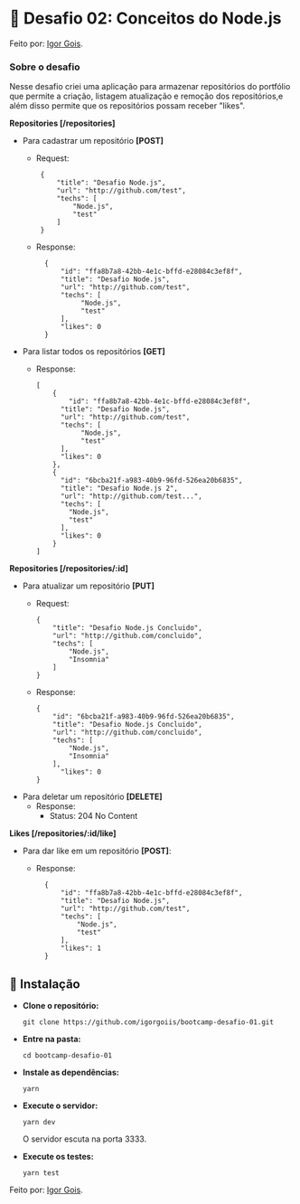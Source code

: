 ﻿# 🚀 Desafio 02: Conceitos do Node.js
Feito por: [Igor Gois](https://github.com/igorgoiis).
###	Sobre o desafio
Nesse desafio criei uma aplicação para armazenar repositórios do portfólio que permite a criação, listagem atualização e remoção dos repositórios,e além disso permite que os repositórios possam receber "likes".

**Repositories [/repositories]**
- Para cadastrar um repositório **[POST]**

	 - Request:

			{
				"title": "Desafio Node.js",
				"url": "http://github.com/test",
				"techs": [
					"Node.js", 
					"test"
				]
			}
	- Response:		

			{
				"id": "ffa8b7a8-42bb-4e1c-bffd-e28084c3ef8f",
				"title": "Desafio Node.js",
				"url": "http://github.com/test",
				"techs": [
					 "Node.js",
					 "test"
				],
				"likes": 0
			}

- Para listar todos os repositórios **[GET]**
	- Response:
		

		  [
			  {
				  "id": "ffa8b7a8-42bb-4e1c-bffd-e28084c3ef8f",
			    "title": "Desafio Node.js",
			    "url": "http://github.com/test",
			    "techs": [
				     "Node.js",
				     "test"
			    ],
			    "likes": 0
			  },
			  {
			    "id": "6bcba21f-a983-40b9-96fd-526ea20b6835",
			    "title": "Desafio Node.js 2",
			    "url": "http://github.com/test...",
			    "techs": [
			      "Node.js",
			      "test"
			    ],
			    "likes": 0
			  }
		  ]

**Repositories [/repositories/:id]**
- Para atualizar um repositório **[PUT]**
	- Request:
		

		  {
			  "title": "Desafio Node.js Concluido",
		      "url": "http://github.com/concluido",
		      "techs": [
			      "Node.js",
			      "Insomnia"
			  ]
		  }
	- Response:
				

		  {
			  "id": "6bcba21f-a983-40b9-96fd-526ea20b6835",
		      "title": "Desafio Node.js Concluido",
		      "url": "http://github.com/concluido",
		      "techs": [
			      "Node.js",
			      "Insomnia"
			  ],
				"likes": 0
		  }
- Para deletar um repositório **[DELETE]**
	- Response:
		- Status: 204 No Content

**Likes [/repositories/:id/like]**
- Para dar like em um repositório **[POST]**:
	- Response:
		

		    {
			    "id": "ffa8b7a8-42bb-4e1c-bffd-e28084c3ef8f",
		    	"title": "Desafio Node.js",
		    	"url": "http://github.com/test",
		    	"techs": [
			    	"Node.js",
		    		"test"
		    	],
		    	"likes": 1
		    }

## 🏁 Instalação
- **Clone o repositório:**

	  git clone https://github.com/igorgoiis/bootcamp-desafio-01.git

- **Entre na pasta:**

	  cd bootcamp-desafio-01

- **Instale as dependências:**

	  yarn

- **Execute o servidor:**

	  yarn dev

	O servidor escuta na porta 3333.

- **Execute os testes:**

	  yarn test

Feito por: [Igor Gois](https://github.com/igorgoiis).
